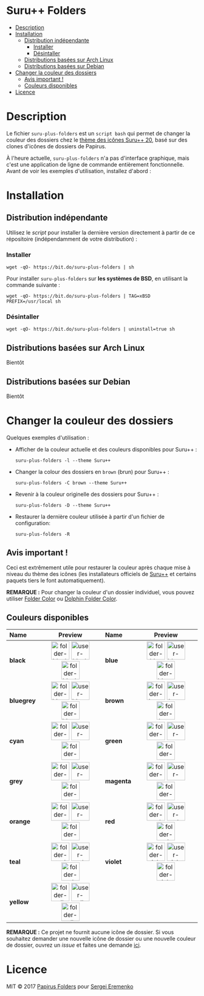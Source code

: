 <h1>Suru++ Folders</h1>

- [Description](#description)
- [Installation](#installation)
    - [Distribution indépendante](#distribution-ind%C3%A9pendante)
        - [Installer](#installer)
        - [Désintaller](#d%C3%A9sintaller)
    - [Distributions basées sur Arch Linux](#distributions-bas%C3%A9es-sur-arch-linux)
    - [Distributions basées sur Debian](#distributions-bas%C3%A9es-sur-debian)
- [Changer la couleur des dossiers](#changer-la-couleur-des-dossiers)
    - [Avis important !](#avis-important)
    - [Couleurs disponibles](#couleurs-disponibles)
- [Licence](#licence)

# Description

Le fichier `suru-plus-folders` est un `script bash` qui permet de changer la couleur des dossiers chez le [thème des icônes Suru++ 20](https://github.com/gusbemacbe/suru-plus), basé sur des clones d'icônes de dossiers de Papirus.

À l'heure actuelle, `suru-plus-folders` n'a pas d'interface graphique, mais c'est une application de ligne de commande entièrement fonctionnelle. Avant de voir les exemples d'utilisation, installez d'abord :

# Installation

## Distribution indépendante

Utilisez le *script* pour installer la dernière version directement à partir de ce répositoire (indépendamment de votre distribution) :

### Installer

```
wget -qO- https://bit.do/suru-plus-folders | sh
```

Pour installer `suru-plus-folders` sur **les systèmes de BSD**, en utilisant la commande suivante :

```
wget -qO- https://bit.do/suru-plus-folders | TAG=xBSD PREFIX=/usr/local sh
```

### Désintaller

```
wget -qO- https://bit.do/suru-plus-folders | uninstall=true sh
```

## Distributions basées sur Arch Linux

Bientôt

## Distributions basées sur Debian

Bientôt

# Changer la couleur des dossiers

Quelques exemples d'utilisation :

- Afficher de la couleur actuelle et des couleurs disponibles pour Suru++ :
    ```
    suru-plus-folders -l --theme Suru++
    ```
- Changer la colour des dossiers en `brown` (brun) pour Suru++ :
    ```
    suru-plus-folders -C brown --theme Suru++
    ```
- Revenir à la couleur originelle des dossiers pour Suru++ :
    ```
    suru-plus-folders -D --theme Suru++
    ```
- Restaurer la dernière couleur utilisée à partir d'un fichier de configuration:
    ```
    suru-plus-folders -R
    ```

## Avis important !

Ceci est extrêmement utile pour restaurer la couleur après chaque mise à niveau du thème des icônes (les installateurs officiels de [Suru++](https://github.com/gusbemacbe/suru-plus) et certains paquets tiers le font automatiquement).

**REMARQUE :** Pour changer la couleur d'un dossier individuel, vous pouvez utiliser [Folder Color](http://foldercolor.tuxfamily.org) ou [Dolphin Folder Color](https://github.com/audoban/dolphin-folder-color).

## Couleurs disponibles 

<table>
            <thead>
                <tr>
                    <th style="text-align:left">Name</th>
                    <th style="text-align:center">Preview</th>
                    <th style="text-align:left">Name</th>
                    <th style="text-align:center">Preview</th>
                </tr>
            </thead>
            <tbody>
                <tr>
                    <td style="text-align:left"><strong>black</strong></td>
                    <td style="text-align:center"><img src="https://cdn.rawgit.com/gusbemacbe/suru-plus/beta/places/scalable/folder-black.svg" height="48px" width="48px" 
                            alt="folder-black"> <img src="https://cdn.rawgit.com/gusbemacbe/suru-plus/beta/places/scalable/user-black-home.svg" height="48px" width="48px" 
                            alt="user-black-home"> <img src="https://cdn.rawgit.com/gusbemacbe/suru-plus/beta/places/scalable/folder-black-download.svg" height="48px" width="48px" 
                            alt="folder-black-download"></td>
                    <td style="text-align:left"><strong>blue</strong></td>
                    <td style="text-align:center"><img src="https://cdn.rawgit.com/gusbemacbe/suru-plus/beta/places/scalable/folder-blue.svg" height="48px" width="48px" 
                            alt="folder-blue"> <img src="https://cdn.rawgit.com/gusbemacbe/suru-plus/beta/places/scalable/user-blue-home.svg" height="48px" width="48px" 
                            alt="user-blue-home"> <img src="https://cdn.rawgit.com/gusbemacbe/suru-plus/beta/places/scalable/folder-blue-download.svg" height="48px" width="48px" 
                            alt="folder-blue-download"></td>
                </tr>
                <tr>
                    <td style="text-align:left"><strong>bluegrey</strong></td>
                    <td style="text-align:center"><img src="https://cdn.rawgit.com/gusbemacbe/suru-plus/beta/places/scalable/folder-bluegrey.svg" height="48px" width="48px" 
                            alt="folder-bluegrey"> <img src="https://cdn.rawgit.com/gusbemacbe/suru-plus/beta/places/scalable/user-bluegrey-home.svg" height="48px" width="48px" 
                            alt="user-bluegrey-home"> <img src="https://cdn.rawgit.com/gusbemacbe/suru-plus/beta/places/scalable/folder-bluegrey-download.svg" height="48px" width="48px" 
                            alt="folder-bluegrey-download"></td>
                    <td style="text-align:left"><strong>brown</strong></td>
                    <td style="text-align:center"><img src="https://cdn.rawgit.com/gusbemacbe/suru-plus/beta/places/scalable/folder-brown.svg" height="48px" width="48px" 
                            alt="folder-brown"> <img src="https://cdn.rawgit.com/gusbemacbe/suru-plus/beta/places/scalable/user-brown-home.svg" height="48px" width="48px" 
                            alt="user-brown-home"> <img src="https://cdn.rawgit.com/gusbemacbe/suru-plus/beta/places/scalable/folder-brown-download.svg" height="48px" width="48px" 
                            alt="folder-brown-download"></td>
                </tr>
                <tr>
                    <td style="text-align:left"><strong>cyan</strong></td>
                    <td style="text-align:center"><img src="https://cdn.rawgit.com/gusbemacbe/suru-plus/beta/places/scalable/folder-cyan.svg" height="48px" width="48px" 
                            alt="folder-cyan"> <img src="https://cdn.rawgit.com/gusbemacbe/suru-plus/beta/places/scalable/user-cyan-home.svg" height="48px" width="48px" 
                            alt="user-cyan-home"> <img src="https://cdn.rawgit.com/gusbemacbe/suru-plus/beta/places/scalable/folder-cyan-download.svg" height="48px" width="48px" 
                            alt="folder-cyan-download"></td>
                    <td style="text-align:left"><strong>green</strong></td>
                    <td style="text-align:center"><img src="https://cdn.rawgit.com/gusbemacbe/suru-plus/beta/places/scalable/folder-green.svg" height="48px" width="48px" 
                            alt="folder-green"> <img src="https://cdn.rawgit.com/gusbemacbe/suru-plus/beta/places/scalable/user-green-home.svg" height="48px" width="48px" 
                            alt="user-green-home"> <img src="https://cdn.rawgit.com/gusbemacbe/suru-plus/beta/places/scalable/folder-green-download.svg" height="48px" width="48px" 
                            alt="folder-green-download"></td>
                </tr>
                <tr>
                    <td style="text-align:left"><strong>grey</strong></td>
                    <td style="text-align:center"><img src="https://cdn.rawgit.com/gusbemacbe/suru-plus/beta/places/scalable/folder-grey.svg" height="48px" width="48px" 
                            alt="folder-grey"> <img src="https://cdn.rawgit.com/gusbemacbe/suru-plus/beta/places/scalable/user-grey-home.svg" height="48px" width="48px" 
                            alt="user-grey-home"> <img src="https://cdn.rawgit.com/gusbemacbe/suru-plus/beta/places/scalable/folder-grey-download.svg" height="48px" width="48px" 
                            alt="folder-grey-download"></td>
                    <td style="text-align:left"><strong>magenta</strong></td>
                    <td style="text-align:center"><img src="https://cdn.rawgit.com/gusbemacbe/suru-plus/beta/places/scalable/folder-magenta.svg" height="48px" width="48px" 
                            alt="folder-magenta"> <img src="https://cdn.rawgit.com/gusbemacbe/suru-plus/beta/places/scalable/user-magenta-home.svg" height="48px" width="48px" 
                            alt="user-magenta-home"> <img src="https://cdn.rawgit.com/gusbemacbe/suru-plus/beta/places/scalable/folder-magenta-download.svg" height="48px" width="48px" 
                            alt="folder-magenta-download"></td>
                </tr>
                <tr>
                    <td style="text-align:left"><strong>orange</strong></td>
                    <td style="text-align:center"><img src="https://cdn.rawgit.com/gusbemacbe/suru-plus/beta/places/scalable/folder-orange.svg" height="48px" width="48px" 
                            alt="folder-orange"> <img src="https://cdn.rawgit.com/gusbemacbe/suru-plus/beta/places/scalable/user-orange-home.svg" height="48px" width="48px" 
                            alt="user-orange-home"> <img src="https://cdn.rawgit.com/gusbemacbe/suru-plus/beta/places/scalable/folder-orange-download.svg" height="48px" width="48px" 
                            alt="folder-orange-download"></td>
                    <td style="text-align:left"><strong>red</strong></td>
                    <td style="text-align:center"><img src="https://cdn.rawgit.com/gusbemacbe/suru-plus/beta/places/scalable/folder-red.svg" height="48px" width="48px" 
                            alt="folder-red"> <img src="https://cdn.rawgit.com/gusbemacbe/suru-plus/beta/places/scalable/user-red-home.svg" height="48px" width="48px" 
                            alt="user-red-home"> <img src="https://cdn.rawgit.com/gusbemacbe/suru-plus/beta/places/scalable/folder-red-download.svg" height="48px" width="48px" 
                            alt="folder-red-download"></td>
                </tr>
                <tr>
                    <td style="text-align:left"><strong>teal</strong></td>
                    <td style="text-align:center"><img src="https://cdn.rawgit.com/gusbemacbe/suru-plus/beta/places/scalable/folder-teal.svg" height="48px" width="48px" 
                            alt="folder-teal"> <img src="https://cdn.rawgit.com/gusbemacbe/suru-plus/beta/places/scalable/user-teal-home.svg" height="48px" width="48px" 
                            alt="user-teal-home"> <img src="https://cdn.rawgit.com/gusbemacbe/suru-plus/beta/places/scalable/folder-teal-download.svg" height="48px" width="48px" 
                            alt="folder-teal-download"></td>
                    <td style="text-align:left"><strong>violet</strong></td>
                    <td style="text-align:center"><img src="https://cdn.rawgit.com/gusbemacbe/suru-plus/beta/places/scalable/folder-violet.svg" height="48px" width="48px" 
                            alt="folder-violet"> <img src="https://cdn.rawgit.com/gusbemacbe/suru-plus/beta/places/scalable/user-violet-home.svg" height="48px" width="48px" 
                            alt="user-violet-home"> <img src="https://cdn.rawgit.com/gusbemacbe/suru-plus/beta/places/scalable/folder-violet-download.svg" height="48px" width="48px" 
                            alt="folder-violet-download"></td>
                </tr>
                <tr>
                    <td style="text-align:left"><strong>yellow</strong></td>
                    <td style="text-align:center"><img src="https://cdn.rawgit.com/gusbemacbe/suru-plus/beta/places/scalable/folder-yellow.svg" height="48px" width="48px" 
                            alt="folder-yellow"> <img src="https://cdn.rawgit.com/gusbemacbe/suru-plus/beta/places/scalable/user-yellow-home.svg" height="48px" width="48px" 
                            alt="user-yellow-home"> <img src="https://cdn.rawgit.com/gusbemacbe/suru-plus/beta/places/scalable/folder-yellow-download.svg" height="48px" width="48px" 
                            alt="folder-yellow-download"></td>
                    <td style="text-align:left"></td>
                    <td style="text-align:center"></td>
                </tr>
            </tbody>
        </table>

**REMARQUE :** Ce projet ne fournit aucune icône de dossier. Si vous souhaitez demander une nouvelle icône de dossier ou une nouvelle couleur de dossier, ouvrez un *issue* et faites une demande [ici](https://github.com/gusbemacbe/suru-plus/issues/new).

# Licence

MIT © 2017 [Papirus Folders](https://github.com/PapirusDevelopmentTeam/papirus-folders) pour [Sergei Eremenko](https://github.com/SmartFinn)
